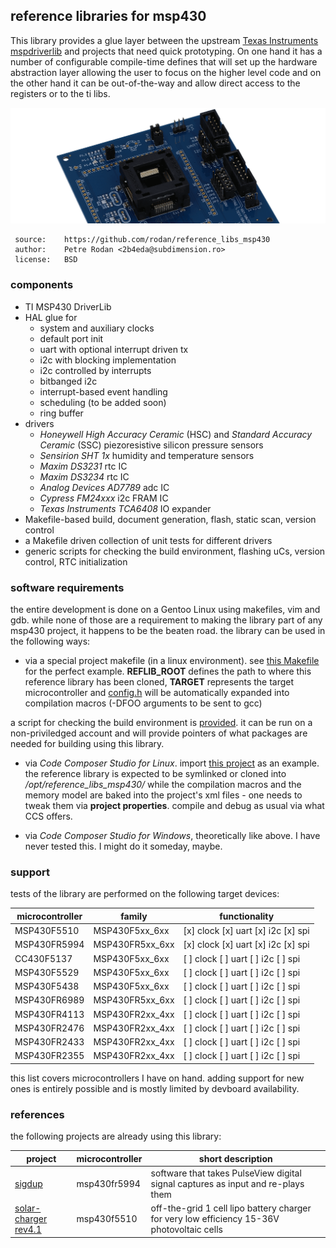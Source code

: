
## reference libraries for msp430

This library provides a glue layer between the upstream [Texas Instruments mspdriverlib](https://www.ti.com/tool/MSPDRIVERLIB) and projects that need quick prototyping. On one hand it has a number of configurable compile-time defines that will set up the hardware abstraction layer allowing the user to focus on the higher level code and on the other hand it can be out-of-the-way and allow direct access to the registers or to the ti libs.


![Lib Logo](./doc/img/target_devboard.png)


```
 source:    https://github.com/rodan/reference_libs_msp430
 author:    Petre Rodan <2b4eda@subdimension.ro>
 license:   BSD
```

### components

* TI MSP430 DriverLib
* HAL glue for
  * system and auxiliary clocks
  * default port init
  * uart with optional interrupt driven tx
  * i2c with blocking implementation
  * i2c controlled by interrupts
  * bitbanged i2c
  * interrupt-based event handling
  * scheduling (to be added soon)
  * ring buffer
* drivers
  * *Honeywell High Accuracy Ceramic* (HSC) and *Standard Accuracy Ceramic* (SSC) piezoresistive silicon pressure sensors
  * *Sensirion SHT 1x* humidity and temperature sensors
  * *Maxim DS3231* rtc IC
  * *Maxim DS3234* rtc IC
  * *Analog Devices AD7789* adc IC
  * *Cypress FM24xxx* i2c FRAM IC
  * *Texas Instruments TCA6408* IO expander 
* Makefile-based build, document generation, flash, static scan, version control
* a Makefile driven collection of unit tests for different drivers
* generic scripts for checking the build environment, flashing uCs, version control, RTC initialization

### software requirements

the entire development is done on a Gentoo Linux using makefiles, vim and gdb.
while none of those are a requirement to making the library part of any msp430 project, it happens to be the beaten road. the library can be used in the following ways:

* via a special project makefile (in a linux environment). see [this Makefile](https://github.com/rodan/sigdup/blob/master/firmware/Makefile) for the perfect example. **REFLIB_ROOT** defines the path to where this reference library has been cloned, **TARGET** represents the target microcontroller and [config.h](https://github.com/rodan/sigdup/blob/master/firmware/config.h) will be automatically expanded into compilation macros (-DFOO arguments to be sent to gcc)

 a script for checking the build environment is [provided](./tools/check_setup.sh). it can be run on a non-priviledged account and will provide pointers of what packages are needed for building using this library.

* via *Code Composer Studio for Linux*. import [this project](https://github.com/rodan/sigdup/tree/master/firmware) as an example. the reference library is expected to be symlinked or cloned into */opt/reference_libs_msp430/* while the compilation macros and the memory model are baked into the project's xml files - one needs to tweak them via **project properties**.
compile and debug as usual via what CCS offers.

* via *Code Composer Studio for Windows*, theoretically like above. I have never tested this. I might do it someday, maybe.

### support

tests of the library are performed on the following target devices:

microcontroller | family | functionality
----------- | ------ | -------------
MSP430F5510 | MSP430F5xx_6xx | [x] clock [x] uart [x] i2c [x] spi
MSP430FR5994 | MSP430FR5xx_6xx | [x] clock [x] uart [x] i2c [x] spi
CC430F5137 | MSP430F5xx_6xx | [ ] clock [ ] uart [ ] i2c [ ] spi
MSP430F5529 | MSP430F5xx_6xx | [ ] clock [ ] uart [ ] i2c [ ] spi
MSP430F5438 | MSP430F5xx_6xx | [ ] clock [ ] uart [ ] i2c [ ] spi
MSP430FR6989 | MSP430FR5xx_6xx | [ ] clock [ ] uart [ ] i2c [ ] spi
MSP430FR4113 | MSP430FR2xx_4xx | [ ] clock [ ] uart [ ] i2c [ ] spi 
MSP430FR2476 | MSP430FR2xx_4xx | [ ] clock [ ] uart [ ] i2c [ ] spi
MSP430FR2433 | MSP430FR2xx_4xx | [ ] clock [ ] uart [ ] i2c [ ] spi
MSP430FR2355 | MSP430FR2xx_4xx | [ ] clock [ ] uart [ ] i2c [ ] spi

this list covers microcontrollers I have on hand. adding support for new ones is entirely possible and is mostly limited by devboard availability.

### references 

the following projects are already using this library:

project | microcontroller | short description
------- | --------------- | -----------------
[sigdup](https://github.com/rodan/sigdup) | msp430fr5994 | software that takes PulseView digital signal captures as input and re-plays them
[solar-charger rev4.1](https://github.com/rodan/solar-charger) | msp430f5510 | off-the-grid 1 cell lipo battery charger for very low efficiency 15-36V photovoltaic cells




